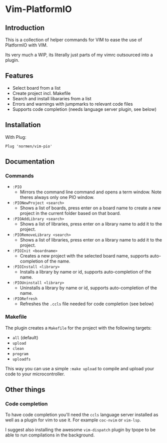 # Vim-PlatformIO
## Introduction
This is a collection of helper commands for VIM to ease the use of PlatformIO with VIM.

Its very much a WIP, its literally just parts of my vimrc outsourced into a plugin.

## Features

- Select board from a list
- Create project incl. Makefile
- Search and install libararies from a list
- Errors and warnings with jumpmarks to relevant code files
- Supports code completion (needs language server plugin, see below)

## Installation
With Plug:
```
Plug 'normen/vim-pio'
```

## Documentation

### Commands
- `:PIO`
  - Mirrors the command line command and opens a term window. Note theres always only one PIO window.
- `:PIONewProject <search>`
  - Shows a list of boards, press enter on a board name to create a new project in the current folder based on that board.
- `:PIOAddLibrary <search>`
  - Shows a list of libraries, press enter on a library name to add it to the project.
- `:PIORemoveLibrary <search>`
  - Shows a list of libraries, press enter on a library name to add it to the project.
- `:PIOInit <boardname>`
  - Creates a new project with the selected board name, supports auto-completion of the name.
- `:PIOInstall <library>`
  - Installs a library by name or id, supports auto-completion of the name.
- `:PIOUninstall <library>`
  - Uninstalls a library by name or id, supports auto-completion of the name.
- `:PIORefresh`
  - Refreshes the `.ccls` file needed for code completion (see below)

### Makefile
The plugin creates a `Makefile` for the project with the following targets:
- `all` (default)
- `upload`
- `clean`
- `program`
- `uploadfs`

This way you can use a simple `:make upload` to compile and upload your code to your microcontroller.

## Other things
### Code completion
To have code completion you'll need the `ccls` language server installed as well as a plugin for vim to use it. For example `coc-nvim` or `vim-lsp`.

I suggest also installing the awesome `vim-dispatch` plugin by tpope to be able to run compilations in the background.
